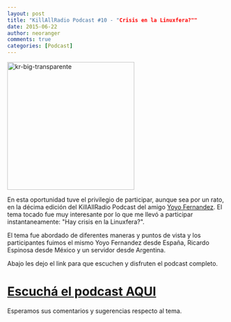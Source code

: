 ```yaml
---
layout: post
title: "KillAllRadio Podcast #10 - "Crisis en la Linuxfera?""
date: 2015-06-22
author: neoranger
comments: true
categories: [Podcast]
---
```

<img class="  wp-image-2599 aligncenter" src="https://blogneositelinux.files.wordpress.com/2016/10/kr-big-transparente.png" alt="kr-big-transparente" width="292" height="294" />

En esta oportunidad tuve el privilegio de participar, aunque sea por un rato, en la décima edición del KillAllRadio Podcast del amigo <a href="http://deblinux.wordpress.com">Yoyo Fernandez</a>.
El tema tocado fue muy interesante por lo que me llevó a participar instantaneamente: "Hay crisis en la Linuxfera?".

El tema fue abordado de diferentes maneras y puntos de vista y los participantes fuimos el mismo Yoyo Fernandez desde España, Ricardo Espinosa desde México y un servidor desde Argentina.

Abajo les dejo el link para que escuchen y disfruten el podcast completo.

<h1><a href="http://killallradio.wordpress.com/2015/06/21/kr10-crisis-de-contenido-en-la-linuxfera/">Escuchá el podcast AQUI</a></h1>

Esperamos sus comentarios y sugerencias respecto al tema.
